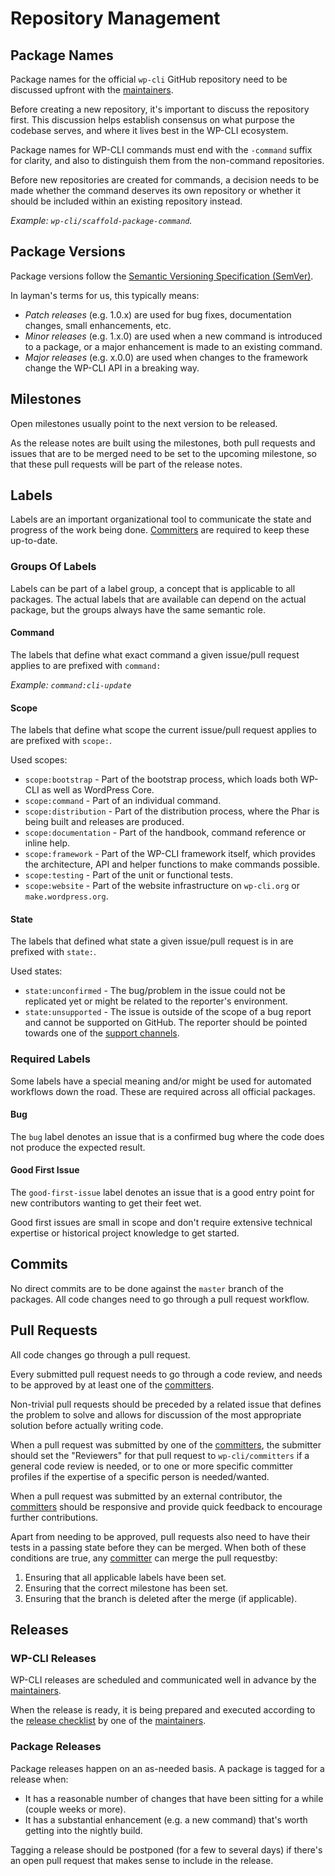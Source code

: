 # Repository Management

## Package Names

Package names for the official `wp-cli` GitHub repository need to be discussed upfront with the [maintainers](https://github.com/orgs/wp-cli/teams/maintainers).

Before creating a new repository, it's important to discuss the repository first. This discussion helps establish consensus on what purpose the codebase serves, and where it lives best in the WP-CLI ecosystem.

Package names for WP-CLI commands must end with the `-command` suffix for clarity, and also to distinguish them from the non-command repositories.

Before new repositories are created for commands, a decision needs to be made whether the command deserves its own repository or whether it should be included within an existing repository instead. 

_Example: `wp-cli/scaffold-package-command`._

## Package Versions

Package versions follow the [Semantic Versioning Specification (SemVer)](http://semver.org/).

In layman's terms for us, this typically means:

* *Patch releases* (e.g. 1.0.x) are used for bug fixes, documentation changes, small enhancements, etc.
* *Minor releases* (e.g. 1.x.0) are used when a new command is introduced to a package, or a major enhancement is made to an existing command.
* *Major releases* (e.g. x.0.0) are used when changes to the framework change the WP-CLI API in a breaking way.

## Milestones

Open milestones usually point to the next version to be released.

As the release notes are built using the milestones, both pull requests and issues that are to be merged need to be set to the upcoming milestone, so that these pull requests will be part of the release notes.

## Labels

Labels are an important organizational tool to communicate the state and progress of the work being done. [Committers](https://github.com/orgs/wp-cli/teams/committers) are required to keep these up-to-date.

### Groups Of Labels

Labels can be part of a label group, a concept that is applicable to all packages. The actual labels that are available can depend on the actual package, but the groups always have the same semantic role.

#### Command

The labels that define what exact command a given issue/pull request applies to are prefixed with `command:`

_Example: `command:cli-update`_

#### Scope

The labels that define what scope the current issue/pull request applies to are prefixed with `scope:`.

Used scopes:

* `scope:bootstrap` - Part of the bootstrap process, which loads both WP-CLI as well as WordPress Core.
* `scope:command` - Part of an individual command.
* `scope:distribution` - Part of the distribution process, where the Phar is being built and releases are produced.
* `scope:documentation` - Part of the handbook, command reference or inline help.
* `scope:framework` - Part of the WP-CLI framework itself, which provides the architecture, API and helper functions to make commands possible.
* `scope:testing` - Part of the unit or functional tests.
* `scope:website` - Part of the website infrastructure on `wp-cli.org` or `make.wordpress.org`.

#### State

The labels that defined what state a given issue/pull request is in are prefixed with `state:`.

Used states:

* `state:unconfirmed` - The bug/problem in the issue could not be replicated yet or might be related to the reporter's environment.
* `state:unsupported` - The issue is outside of the scope of a bug report and cannot be supported on GitHub. The reporter should be pointed towards one of the [support channels](http://wp-cli.org/#support). 

### Required Labels

Some labels have a special meaning and/or might be used for automated workflows down the road. These are required across all official packages.

#### Bug

The `bug` label denotes an issue that is a confirmed bug where the code does not produce the expected result.

#### Good First Issue

The `good-first-issue` label denotes an issue that is a good entry point for new contributors wanting to get their feet wet.

Good first issues are small in scope and don't require extensive technical expertise or historical project knowledge to get started.

## Commits

No direct commits are to be done against the `master` branch of the packages. All code changes need to go through a pull request workflow. 

## Pull Requests

All code changes go through a pull request.

Every submitted pull request needs to go through a code review, and needs to be approved by at least one of the [committers](https://github.com/orgs/wp-cli/teams/committers).

Non-trivial pull requests should be preceded by a related issue that defines the problem to solve and allows for discussion of the most appropriate solution before actually writing code.
  
When a pull request was submitted by one of the [committers](https://github.com/orgs/wp-cli/teams/committers), the submitter should set the "Reviewers" for that pull request to `wp-cli/committers` if a general code review is needed, or to one or more specific committer profiles if the expertise of a specific person is needed/wanted.

When a pull request was submitted by an external contributor, the [committers](https://github.com/orgs/wp-cli/teams/committers) should be responsive and provide quick feedback to encourage further contributions.

Apart from needing to be approved, pull requests also need to have their tests in a passing state before they can be merged. When both of these conditions are true, any [committer](https://github.com/orgs/wp-cli/teams/committers) can merge the pull requestby:
1. Ensuring that all applicable labels have been set.
2. Ensuring that the correct milestone has been set.
3. Ensuring that the branch is deleted after the merge (if applicable).

## Releases

### WP-CLI Releases

WP-CLI releases are scheduled and communicated well in advance by the [maintainers](https://github.com/orgs/wp-cli/teams/maintainers).

When the release is ready, it is being prepared and executed according to the [release checklist](release-checklist.md) by one of the [maintainers](https://github.com/orgs/wp-cli/teams/maintainers).

### Package Releases

Package releases happen on an as-needed basis. A package is tagged for a release when:

* It has a reasonable number of changes that have been sitting for a while (couple weeks or more).
* It has a substantial enhancement (e.g. a new command) that's worth getting into the nightly build.

Tagging a release should be postponed (for a few to several days) if there's an open pull request that makes sense to include in the release.
